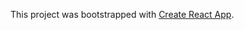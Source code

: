 
This project was bootstrapped with [Create React App](https://github.com/facebookincubator/create-react-app).

